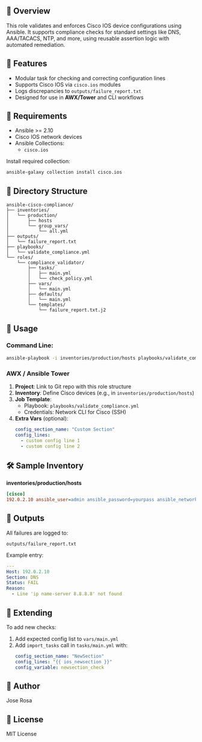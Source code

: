## 📘 Overview
This role validates and enforces Cisco IOS device configurations using Ansible. It supports compliance checks for standard settings like DNS, AAA/TACACS, NTP, and more, using reusable assertion logic with automated remediation.

## 🧰 Features
- Modular task for checking and correcting configuration lines
- Supports Cisco IOS via `cisco.ios` modules
- Logs discrepancies to `outputs/failure_report.txt`
- Designed for use in **AWX/Tower** and CLI workflows

## 🧾 Requirements
- Ansible >= 2.10
- Cisco IOS network devices
- Ansible Collections:
  - `cisco.ios`

Install required collection:
```bash
ansible-galaxy collection install cisco.ios
```

## 📂 Directory Structure
```
ansible-cisco-compliance/
├── inventories/
│   └── production/
│       ├── hosts
│       └── group_vars/
│           └── all.yml
├── outputs/
│   └── failure_report.txt
├── playbooks/
│   └── validate_compliance.yml
└── roles/
    └── compliance_validator/
        ├── tasks/
        │   ├── main.yml
        │   └── check_policy.yml
        ├── vars/
        │   └── main.yml
        ├── defaults/
        │   └── main.yml
        └── templates/
            └── failure_report.txt.j2
```

## 🚀 Usage
### Command Line:
```bash
ansible-playbook -i inventories/production/hosts playbooks/validate_compliance.yml
```

### AWX / Ansible Tower
1. **Project**: Link to Git repo with this role structure
2. **Inventory**: Define Cisco devices (e.g., in `inventories/production/hosts`)
3. **Job Template**:
   - Playbook: `playbooks/validate_compliance.yml`
   - Credentials: Network CLI for Cisco (SSH)
4. **Extra Vars** (optional):
   ```yaml
   config_section_name: "Custom Section"
   config_lines:
     - custom config line 1
     - custom config line 2
   ```

## 🛠 Sample Inventory
**inventories/production/hosts**
```ini
[cisco]
192.0.2.10 ansible_user=admin ansible_password=yourpass ansible_network_os=cisco.ios.ios ansible_connection=network_cli
```

## 📄 Outputs
All failures are logged to:
```
outputs/failure_report.txt
```
Example entry:
```yaml
---
Host: 192.0.2.10
Section: DNS
Status: FAIL
Reason:
  - Line 'ip name-server 8.8.8.8' not found
```

## 🧩 Extending
To add new checks:
1. Add expected config list to `vars/main.yml`
2. Add `import_tasks` call in `tasks/main.yml` with:
   ```yaml
   config_section_name: "NewSection"
   config_lines: "{{ ios_newsection }}"
   config_variable: newsection_check
   ```

## 👤 Author
Jose Rosa

## 📘 License
MIT License 